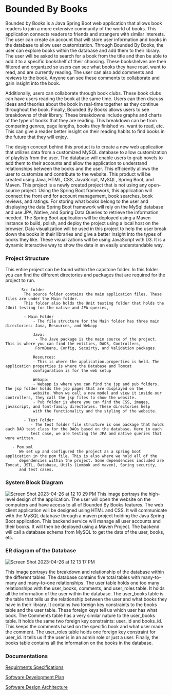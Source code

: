 # Bounded By Books 

Bounded by Books is a Java Spring Boot web application that allows book readers to join a more extensive community of the world of books. This application connects readers to friends and strangers with similar interests. The user can create an account that will store user information and books in the database to allow user customization. Through Bounded By Books, the user can explore books within the database and add them to their library. The user will be asked to search for a book from the title and then be able to add it to a specific bookshelf of their choosing. These bookshelves are then filtered and organized so users can see what books they have read, want to read, and are currently reading. The user can also add comments and reviews to the book. Anyone can see these comments to collaborate and gain insight into the book.

Additionally, users can collaborate through book clubs. These book clubs can have users reading the book at the same time. Users can then discuss ideas and theories about the book in real-time together as they continue throughout the book. Finally, Bounded By Books allows users to see breakdowns of their library. These breakdowns include graphs and charts of the type of books that they are reading. This breakdown can be from comparing genres, page lengths, books they finished vs. want to read, etc. This can give a reader better insight on their reading habits to find books in the future that they will enjoy.

The design concept behind this product is to create a new web application that utilizes data from a customized MySQL database to allow customization of playlists from the user. The database will enable users to grab novels to add them to their accounts and allow the application to understand relationships between the books and the user. This efficiently allows the user to customize and contribute to the website. This product will be created using Java, HTML, CSS, JavaScript, MySQL, Spring Boot, and Maven. This project is a newly created project that is not using any open-source project.
Using the Spring Boot framework, this application will connect the front end for account management, book searches, book reviews, and ratings. For storing what books belong to the user and displaying the data Spring Boot framework will rely on the MySql database and use JPA, Native, and Spring Data Queries to retrieve the information needed. The Spring Boot application will be deployed using a Maven instance to build, polish, and deploy the project using a local host on the browser. Data visualization will be used in this project to help the user break down the books in their libraries and give a better insight into the types of books they like. These visualizations will be using JavaScript with D3. It is a dynamic interactive way to show the data in an easily understandable way.


### Project Structure 

This entire project can be found within the capstone folder. In this folder you can find the different directories and packages that are required for the project to run. 

         - Src folder 
            The source folder contains the main application files. These files are under the Main folder. 
            This folder also holds the Unit testing folder that holds the JUnit testing for the native and JPA queries, 
            
            - Main Folder 
                - The file structure for the Main folder has three main directories: Java, Resources, and Webapp 
                
                Java: 
                 - The Jave package is the main source of the project. This is where you can find the entities, DAOS, Controllers, 
                 FormBeans, Config, Secuirty, and Validation packages.
                 
                Resources: 
                - This is where the application.properties is held. The application properties is where the Database and Tomcat
                configuration is for the web setup 
                
                Webapp:
                - Webapp is where you can find the jsp and pub folders. The jsp folder holds the jsp pages that are displayed on the
                website. When we call a new model and view it inside our controllers, they call the jsp files to show the website. 
                - Pub folder is where you can find the CSS, images, javascript, and font-family directories. These directories help
                with the functionality and the styling of the website. 
         
            - Test Folder 
               - The test folder file structure is one package that holds each DAO test class for the DAOs based on the database. Here in each 
               test case, we are testing the JPA and native queries that were written. 
       
       - Pom.xml 
          We set up and configured the project as a spring boot application in the pom file. This is also where we hold all of the 
          dependencies within the project. Some dependencies included are Tomcat, JSTL, Database, Utils (Lombok and maven), Spring security, 
          and test cases. 
          
### System Block Diagram 

![Screen Shot 2023-04-26 at 12 10 29 PM](https://user-images.githubusercontent.com/77736692/234636407-81fbcdf3-5eb3-4b79-8a05-01e17694d9bb.png)
This image portrays the high-level design of the application. The user will open the website on the computers and have access to all of Bounded By Books features. The web client application will be designed using HTML and CSS. It will communicate with the MySQL database through a maven project holding the Java Spring Boot application. This backend service will manage all user accounts and their books. It will then be deployed using a Maven Project. The backend will call a database schema from MySQL to get the data of the user, books, etc. 


### ER diagram of the Database 
![Screen Shot 2023-04-26 at 12 13 17 PM](https://user-images.githubusercontent.com/77736692/234637067-03e789a3-8ec8-4e6e-9080-1210ac013408.png)


This image portrays the breakdown and relationship of the database within the different tables. The database contains five total tables with many-to-many and many-to-one relationships. The user table holds one too many relationships with the user_books, comments, and user_roles table. It holds all the information of the user within the database. The user_books table is the table that tells us the relationship between the user and what books they have in their library. It contains two foreign key constraints to the books table and the user table. These foreign keys tell us which user has what book. The Comments table has a very similar nature to the user_books table. It holds the same two foreign key constraints: user_id and books_id. This keeps the comments based on the specific book and what user made the comment. The user_roles table holds one foreign key constraint for user_id. It tells us if the user is in an admin role or just a user. Finally, the books table contains all the information on the books in the database. 

                
### Documentations 
[Requirments Specifications](https://docs.google.com/document/d/1-NRYd2wN_MfQJJC4Ro55leC5uYyJsrInNJC-ozKja6k/edit?usp=sharing) 

[Software Development Plan](https://docs.google.com/document/d/1EhJgtx_CkIgp4-32XVee6gwIp5e2riDQkTuwHC9b5LM/edit?usp=sharing)

[Software Design Architecture](https://docs.google.com/document/d/1uafORZbAca-aD3swiFFtht0N7xQwefpxyO8LHUSfSRU/edit?usp=sharing) 
